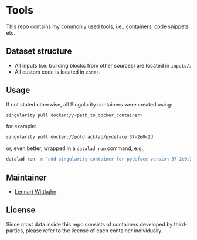 # Tools

This repo contains my commonly used tools, i.e., containers, code snippets etc.

## Dataset structure

- All inputs (i.e. building blocks from other sources) are located in
  `inputs/`.
- All custom code is located in `code/`.

## Usage

If not stated otherwise, all Singularity containers were created using:

```bash
singularity pull docker://<path_to_docker_container>
```

for example:

```bash
singularity pull docker://poldracklab/pydeface:37-2e0c2d
```

or, even better, wrapped in a `datalad run` command, e.g.,

```bash
datalad run -m "add singularity container for pydeface version 37-2e0c2d" "singularity pull docker://poldracklab/pydeface:37-2e0c2d"
```

## Maintainer

- [Lennart Wittkuhn](mailto:wittkuhn@mpib-berlin.mpg.de)

## License

Since most data inside this repo consists of containers developed by third-parties, please refer to the license of each container individually.
